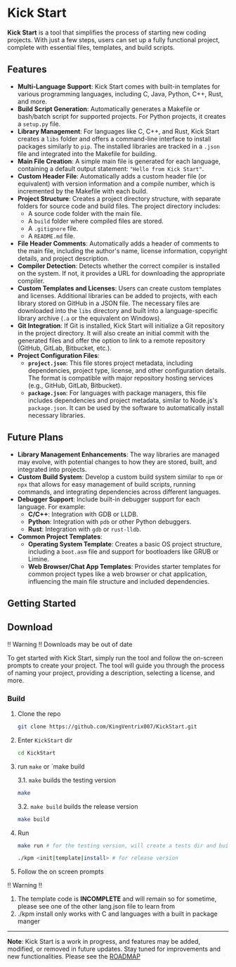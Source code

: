 # Kick Start

**Kick Start** is a tool that simplifies the process of starting new coding projects. With just a few steps, users can set up a fully functional project, complete with essential files, templates, and build scripts.

## Features

- **Multi-Language Support**: Kick Start comes with built-in templates for various programming languages, including C, Java, Python, C++, Rust, and more.
- **Build Script Generation**: Automatically generates a Makefile or bash/batch script for supported projects. For Python projects, it creates a `setup.py` file.
- **Library Management**: For languages like C, C++, and Rust, Kick Start creates a `libs` folder and offers a command-line interface to install packages similarly to `pip`. The installed libraries are tracked in a `.json` file and integrated into the Makefile for building.
- **Main File Creation**: A simple main file is generated for each language, containing a default output statement: `"Hello from Kick Start"`.
- **Custom Header File**: Automatically adds a custom header file (or equivalent) with version information and a compile number, which is incremented by the Makefile with each build.
- **Project Structure**: Creates a project directory structure, with separate folders for source code and build files. The project directory includes:
  - A source code folder with the main file.
  - A `build` folder where compiled files are stored.
  - A `.gitignore` file.
  - A `README.md` file.
- **File Header Comments**: Automatically adds a header of comments to the main file, including the author's name, license information, copyright details, and project description.
- **Compiler Detection**: Detects whether the correct compiler is installed on the system. If not, it provides a URL for downloading the appropriate compiler.
- **Custom Templates and Licenses**: Users can create custom templates and licenses. Additional libraries can be added to projects, with each library stored on GitHub in a JSON file. The necessary files are downloaded into the `libs` directory and built into a language-specific library archive (`.a` or the equivalent on Windows).
- **Git Integration**: If Git is installed, Kick Start will initialize a Git repository in the project directory. It will also create an initial commit with the generated files and offer the option to link to a remote repository (GitHub, GitLab, Bitbucket, etc.).
- **Project Configuration Files**:
  - **`project.json`**: This file stores project metadata, including dependencies, project type, license, and other configuration details. The format is compatible with major repository hosting services (e.g., GitHub, GitLab, Bitbucket).
  - **`package.json`**: For languages with package managers, this file includes dependencies and project metadata, similar to Node.js's `package.json`. It can be used by the software to automatically install necessary libraries.

## Future Plans

- **Library Management Enhancements**: The way libraries are managed may evolve, with potential changes to how they are stored, built, and integrated into projects.
- **Custom Build System**: Develop a custom build system similar to `npm` or `npx` that allows for easy management of build scripts, running commands, and integrating dependencies across different languages.
- **Debugger Support**: Include built-in debugger support for each language. For example:
  - **C/C++**: Integration with GDB or LLDB.
  - **Python**: Integration with `pdb` or other Python debuggers.
  - **Rust**: Integration with `gdb` or `rust-lldb`.
- **Common Project Templates**:
  - **Operating System Template**: Creates a basic OS project structure, including a `boot.asm` file and support for bootloaders like GRUB or Limine.
  - **Web Browser/Chat App Templates**: Provides starter templates for common project types like a web browser or chat application, influencing the main file structure and included dependencies.
## Getting Started

## Download
!! Warning !! Downloads may be out of date

To get started with Kick Start, simply run the tool and follow the on-screen prompts to create your project. The tool will guide you through the process of naming your project, providing a description, selecting a license, and more.

### Build
1. Clone the repo
    ```bash
    git clone https://github.com/KingVentrix007/KickStart.git
    ```
2. Enter `KickStart` dir
    ```bash
    cd KickStart
    ```
3. run `make` or `make build
  
    3.1. `make` builds the testing version
    ```bash
    make
    ``` 
    3.2. `make build` builds the release version
    ```bash
    make build
    ``` 
4. Run
    ```bash
    make run # for the testing version, will create a tests dir and build project in there
    ```
    ```bash
    ./kpm <init|template|install> # for release version
    ```
5. Follow the on screen prompts

!! Warning !!
1. The template code is **INCOMPLETE** and will remain so for sometime, please see one of the other lang.json file to learn from
2. ./kpm install only works with C and languages with a built in package manger


---

**Note**: Kick Start is a work in progress, and features may be added, modified, or removed in future updates. Stay tuned for improvements and new functionalities. Please see the [ROADMAP](ROADMAP.md)


